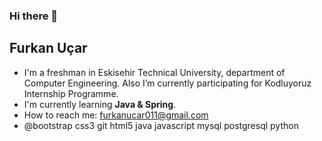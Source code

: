### Hi there 👋

<!--
**ucarfurkan/ucarfurkan** is a ✨ _special_ ✨ repository because its `README.md` (this file) appears on your GitHub profile.

Here are some ideas to get you started:

- 🔭 I’m currently working on ...
- 🌱 I’m currently learning ...
- 👯 I’m looking to collaborate on ...
- 🤔 I’m looking for help with ...
- 💬 Ask me about ...
- 📫 How to reach me: ...
- 😄 Pronouns: ...
- ⚡ Fun fact: ...
-->
## Furkan Uçar
- I'm a freshman in Eskisehir Technical University, department of Computer Engineering. Also I’m currently participating for Kodluyoruz Internship Programme.
- I'm currently learning **Java & Spring**.
- How to reach me: furkanucar011@gmail.com
- @bootstrap css3 git html5 java javascript mysql postgresql python


